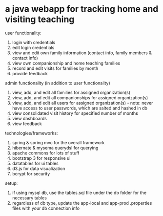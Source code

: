 a java webapp for tracking home and visiting teaching
============

user functionality:
1.  login with credentials
2.  edit login credentials
3.  view and edit own family information (contact info, family members & contact info)
4.  view own companionship and home teaching families
5.  record and edit visits for families by month
6.  provide feedback

admin functionality (in addition to user functionality)
1.  view, add, and edit all families for assigned organization(s)
2.  view, add, and edit all companionships for assigned organization(s)
3.  view, add, and edit all users for assigned organization(s) - note:  never have access to user passwords, which are salted and hashed in db
3.  view consolidated visit history for specified number of months
4.  view dashboards
5.  view feedback

technologies/frameworks:
1.  spring & spring mvc for the overall framework
2.  hibernate & mysema querydsl for querying
3.  apache commons for lots of stuff
4.  bootstrap 3 for responsive ui
5.  datatables for ui tables
6.  d3.js for data visualization
7.  bcrypt for security

setup:
1. if using mysql db, use the tables.sql file under the db folder for the necessary tables
2. regardless of db type, update the app-local and app-prod .properties files with your db connection info
